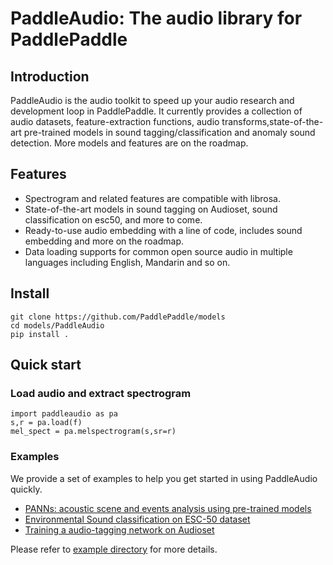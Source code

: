 # PaddleAudio:  The audio library for PaddlePaddle

## Introduction
PaddleAudio is the audio toolkit to speed up your audio research and development loop in PaddlePaddle. It currently provides a collection of audio datasets, feature-extraction functions, audio transforms,state-of-the-art pre-trained models in sound tagging/classification and anomaly sound detection. More models and features are on the roadmap.



## Features
- Spectrogram and related features are compatible with librosa.
- State-of-the-art models in sound tagging on Audioset, sound classification on esc50, and more to come.
- Ready-to-use audio embedding with a line of code, includes sound embedding and more on the roadmap.
- Data loading supports for common open source audio in multiple languages including English, Mandarin and so on.


## Install
```
git clone https://github.com/PaddlePaddle/models
cd models/PaddleAudio
pip install .

```

## Quick start
### Load audio and extract spectrogram
```
import paddleaudio as pa
s,r = pa.load(f)
mel_spect = pa.melspectrogram(s,sr=r)
```

###  Examples
We provide a set of examples to help you get started in using PaddleAudio quickly.
- [PANNs:  acoustic scene and events analysis using pre-trained models](./examples/panns)
- [Environmental Sound classification on ESC-50 dataset](./examples/sound_classification)
- [Training a audio-tagging network on Audioset](./examples/audioset_training)

Please refer to [example directory](./examples) for more details.
